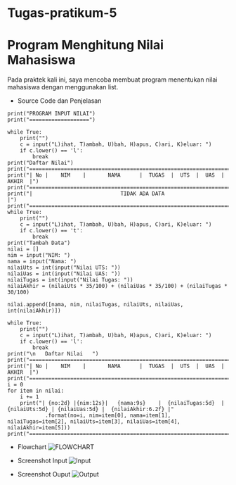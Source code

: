 # Tugas-pratikum-5
# Program Menghitung Nilai Mahasiswa

Pada praktek kali ini, saya mencoba membuat program menentukan nilai mahasiswa dengan menggunakan list.

- Source Code dan Penjelasan
```
print("PROGRAM INPUT NILAI")
print("===================")

while True:
    print("")
    c = input("L)ihat, T)ambah, U)bah, H)apus, C)ari, K)eluar: ")
    if c.lower() == 'l':
        break
print("Daftar Nilai")
print("========================================================================")
print("| No |    NIM    |       NAMA      |  TUGAS  |  UTS  |  UAS  |  AKHIR  |")
print("========================================================================")
print("|                            TIDAK ADA DATA                            |")
print("========================================================================")
while True:
    print("")
    c = input("L)ihat, T)ambah, U)bah, H)apus, C)ari, K)eluar: ")
    if c.lower() == 't':
        break
print("Tambah Data")
nilai = []
nim = input("NIM: ")
nama = input("Nama: ")
nilaiUts = int(input("Nilai UTS: "))
nilaiUas = int(input("Nilai UAS: "))
nilaiTugas = int(input("Nilai Tugas: "))
nilaiAkhir = (nilaiUts * 35/100) + (nilaiUas * 35/100) + (nilaiTugas * 30/100)

nilai.append([nama, nim, nilaiTugas, nilaiUts, nilaiUas, int(nilaiAkhir)])

while True:
    print("")
    c = input("L)ihat, T)ambah, U)bah, H)apus, C)ari, K)eluar: ")
    if c.lower() == 'l':
        break
print("\n   Daftar Nilai   ")
print("========================================================================")
print("| No |    NIM    |       NAMA      |  TUGAS  |  UTS  |  UAS  |  AKHIR  |")
print("========================================================================")
i = 0
for item in nilai:
    i += 1
    print("| {no:2d} |{nim:12s}|   {nama:9s}    |  {nilaiTugas:5d}  | {nilaiUts:5d} | {nilaiUas:5d} |  {nilaiAkhir:6.2f} |"
            .format(no=i, nim=item[0], nama=item[1], nilaiTugas=item[2], nilaiUts=item[3], nilaiUas=item[4], nilaiAkhir=item[5]))
print("========================================================================")
```

- Flowchart
![FLOWCHART](https://github.com/alviandwipramono/Tugas-pratikum-5/blob/master/flowchart.png)

- Screenshot Input
![Input](https://github.com/alviandwipramono/Tugas-pratikum-5/blob/master/input.png)

- Screenshot Ouput
![Output](https://github.com/alviandwipramono/Tugas-pratikum-5/blob/master/output.png)


